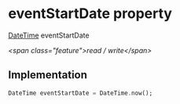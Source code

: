 


# eventStartDate property







[DateTime](https:api.flutter.dev/flutter/dart-core/DateTime-class.html) eventStartDate
  
_\<span class="feature"\>read / write\</span\>_






## Implementation

```dart
DateTime eventStartDate = DateTime.now();
```







